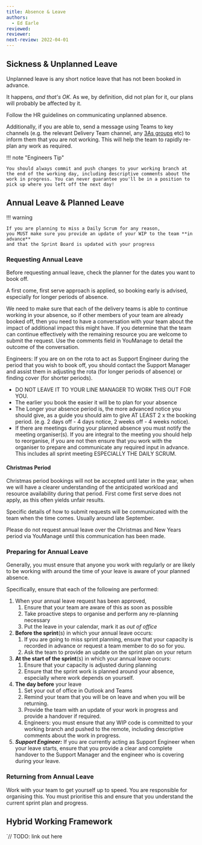 ```yaml
---
title: Absence & Leave
authors: 
  - Ed Earle
reviewed: 
reviewer:
next-review: 2022-04-01
---
```


## Sickness & Unplanned Leave
Unplanned leave is any short notice leave that has not been booked in advance. 

It happens, _and that's OK_. As we, by definition, did not plan for it, our plans will probably be affected by it.

Follow the HR guidelines on communicating unplanned absence.

Additionally, if you are able to, send a message using Teams to key channels (e.g. the relevant Delivery Team channel, any [3As groups](/4.-Backlog-Management/) etc) to inform them that you are not working. This will help the team to rapidly re-plan any work as required.

!!! note "Engineers Tip" 

    You should always commit and push changes to your working branch at the end of the working day, including descriptive comments about the work in progress. You can never guarantee you'll be in a position to pick up where you left off the next day!


## Annual Leave & Planned Leave

!!! warning

    If you are planning to miss a Daily Scrum for any reason, 
    you MUST make sure you provide an update of your WIP to the team **in advance** 
    and that the Sprint Board is updated with your progress

### Requesting Annual Leave
Before requesting annual leave, check the planner for the dates you want to book off.

A first come, first serve approach is applied, so booking early is advised, especially for longer periods of absence.

We need to make sure that each of the delivery teams is able to continue working in your absence, so if other members of your team are already booked off, then you need to have a conversation with your team about the impact of additional impact this might have. If you determine that the team can continue effectively with the remaining resource you are welcome to submit the request. Use the comments field in YouManage to detail the outcome of the conversation.

Engineers: If you are on on the rota to act as Support Engineer during the period that you wish to book off, you should contact the Support Manager and assist them in adjusting the rota (for longer periods of absence) or finding cover (for shorter periods).

- DO NOT LEAVE IT TO YOUR LINE MANAGER TO WORK THIS OUT FOR YOU.
- The earlier you book the easier it will be to plan for your absence
- The Longer your absence period is, the more advanced notice you should give, as a guide you should aim to give AT LEAST 2 x the booking period. (e.g. 2 days off - 4 days notice, 2 weeks off - 4 weeks notice).
- If there are meetings during your planned absence you must notify the meeting organiser(s). If you are integral to the meeting you should help to reorganise, if you are not then ensure that you work with the organiser to prepare and communicate any required input in advance. This includes all sprint meeting ESPECIALLY THE DAILY SCRUM.

#### Christmas Period
Christmas period bookings will not be accepted until later in the year, when we will have a clearer understanding of the anticipated workload and resource availability during that period. First come first serve does not apply, as this often yields unfair results.

Specific details of how to submit requests will be communicated with the team when the time comes. Usually around late September.

Please do not request annual leave over the Christmas and New Years period via YouManage until this communication has been made.



### Preparing for Annual Leave
Generally, you must ensure that anyone you work with regularly or are likely to be working with around the time of your leave is aware of your planned absence.

Specifically, ensure that each of the following are performed:

1. When your annual leave request has been approved, 
    1. Ensure that your team are aware of this as soon as possible
    1. Take proactive steps to organise and perform any re-planning necessary
    1. Put the leave in your calendar, mark it as _out of office_
1. **Before the sprint**(s) in which your annual leave occurs:
    1. If you are going to miss sprint planning, ensure that your capacity is recorded in advance or request a team member to do so for you.
    1. Ask the team to provide an update on the sprint plan on your return
1. **At the start of the sprint**(s) in which your annual leave occurs:
    1. Ensure that your capacity is adjusted during planning
    1. Ensure that the sprint work is planned around your absence, especially where work depends on yourself.
1. **The day before** your leave
    1. Set your out of office in Outlook and Teams
    1. Remind your team that you will be on leave and when you will be returning.
    1. Provide the team with an update of your work in progress and provide a handover if required.
    1. Engineers: you must ensure that any WIP code is committed to your working branch and pushed to the remote, including descriptive comments about the work in progress.
1. **_Support Engineer:_** If you are currently acting as Support Engineer when your leave starts, ensure that you provide a clear and complete handover to the Support Manager and the engineer who is covering during your leave.

### Returning from Annual Leave
Work with your team to get yourself up to speed. You are responsible for organising this. You must prioritise this and ensure that you understand the current sprint plan and progress.

## Hybrid Working Framework
`// TODO:  link out here
